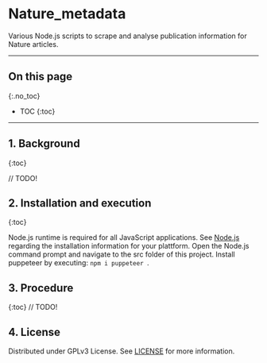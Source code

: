 # Nature_metadata

Various Node.js scripts to scrape and analyse publication information for Nature articles.

----

## On this page
{:.no_toc}

- TOC
{:toc}

----


## 1. Background
{:toc}

// TODO!


## 2. Installation and execution
{:toc}

Node.js runtime is required for all JavaScript applications. See [Node.js](https://nodejs.org/en/) regarding the installation information for your plattform.
Open the Node.js command prompt and navigate to the src folder of this project. Install puppeteer by executing: `npm i puppeteer `.


## 3. Procedure
{:toc}
// TODO!


## 4. License
Distributed under GPLv3 License. See [LICENSE](LICENSE) for more information.

